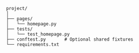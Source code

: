         project/
        │
        ├── pages/
        │   └── homepage.py
        ├── tests/
        │   └── test_homepage.py
        ├── conftest.py       # Optional shared fixtures
        └── requirements.txt
